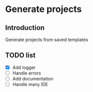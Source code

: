 # Generate projects

## Introduction

Generate projects from saved templates

## TODO list

- [x] Add logger
- [ ] Handle errors
- [ ] Add documentation
- [ ] Handle many IDE